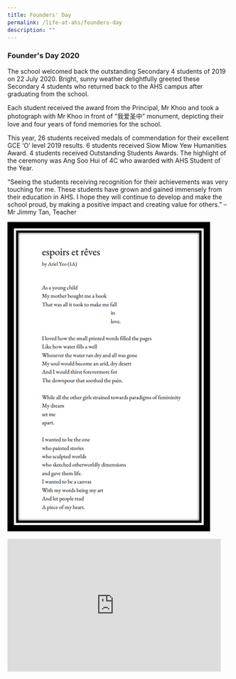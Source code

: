 ```yaml
---
title: Founders' Day
permalink: /life-at-ahs/founders-day
description: ""
---
```

### Founder's Day 2020

The school welcomed back the outstanding Secondary 4 students of 2019 on 22 July 2020. Bright, sunny weather delightfully greeted these Secondary 4 students who returned back to the AHS campus after graduating from the school.

Each student received the award from the Principal, Mr Khoo and took a photograph with Mr Khoo in front of “我爱圣中” monument, depicting their love and four years of fond memories for the school. 

This year, 26 students received medals of commendation for their excellent GCE ‘O’ level 2019 results. 6 students received Siow Miow Yew Humanities Award. 4 students received Outstanding Students Awards. The highlight of the ceremony was Ang Soo Hui of 4C who awarded with AHS Student of the Year.

“Seeing the students receiving recognition for their achievements was very touching for me. These students have grown and gained immensely from their education in AHS. I hope they will continue to develop and make the school proud, by making a positive impact and creating value for others.” – Mr Jimmy Tan, Teacher

![fd](/images/Founders_Day.jpg)

<iframe allowfullscreen="true" height="299" width="480" frameborder="0" src="https://docs.google.com/presentation/d/e/2PACX-1vREXgRP02_XARvogzIEkrEuMfM7EhDJDapBmuPPO0X49Apc_CcA0y04fw50dVdxUMWsVoJME0pGxEIC/embed?start=false&amp;loop=false&amp;delayms=3000"></iframe>
